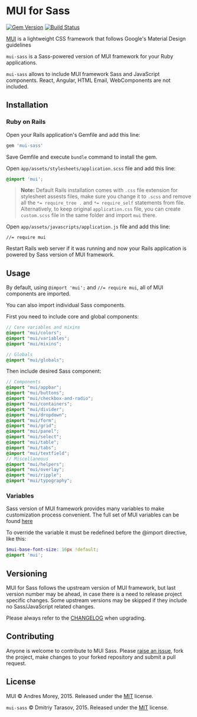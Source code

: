 # MUI for Sass

[![Gem Version](https://badge.fury.io/rb/mui-sass.svg)](http://badge.fury.io/rb/mui-sass)
[![Build Status](https://travis-ci.org/rubysamurai/mui-sass.svg?branch=master)](https://travis-ci.org/rubysamurai/mui-sass)

[MUI](https://www.muicss.com/) is a lightweight CSS framework that follows Google's Material Design guidelines

`mui-sass` is a Sass-powered version of MUI framework for your Ruby applications.

`mui-sass` allows to include MUI framework Sass and JavaScript components. React, Angular, HTML Email, WebComponents are not included.

## Installation

### Ruby on Rails

Open your Rails application's Gemfile and add this line:

```ruby
gem 'mui-sass'
```

Save Gemfile and execute `bundle` command to install the gem.

Open `app/assets/stylesheets/application.scss` file and add this line:

```scss
@import 'mui';
```

> **Note:** Default Rails installation comes with `.css` file extension for stylesheet assests files, make sure you change it to `.scss` and remove all the `*= require_tree .` and `*= require_self` statements from file. Alternatively, to keep original `application.css` file, you can create `custom.scss` file in the same folder and import `mui` there.

Open `app/assets/javascripts/application.js` file and add this line:

````
//= require mui
````

Restart Rails web server if it was running and now your Rails application is powered by Sass version of MUI framework.

## Usage

By default, using `@import 'mui';` and `//= require mui`, all of MUI components are imported.

You can also import individual Sass components.

First you need to include core and global components:

```scss
// Core variables and mixins
@import "mui/colors";
@import "mui/variables";
@import "mui/mixins";

// Globals
@import "mui/globals";
```

Then include desired Sass component:

```scss
// Components
@import "mui/appbar";
@import "mui/buttons";
@import "mui/checkbox-and-radio";
@import "mui/containers";
@import "mui/divider";
@import "mui/dropdown";
@import "mui/form";
@import "mui/grid";
@import "mui/panel";
@import "mui/select";
@import "mui/table";
@import "mui/tabs";
@import "mui/textfield";
// Miscellaneous
@import "mui/helpers";
@import "mui/overlay";
@import "mui/ripple";
@import "mui/typography";
```

### Variables

Sass version of MUI framework provides many variables to make customization process convenient. The full set of MUI variables can be found [here](https://github.com/rubysamurai/mui-sass/blob/master/vendor/assets/stylesheets/mui/_variables.scss)

To override the variable it must be redefined before the @import directive, like this:

```scss
$mui-base-font-size: 16px !default;
@import 'mui';
```

## Versioning

MUI for Sass follows the upstream version of MUI framework, but last version number may be ahead, in case there is a need to release project specific changes. Some upstream versions may be skipped if they include no Sass/JavaScript related changes.

Please always refer to the [CHANGELOG](https://github.com/rubysamurai/mui-sass/blob/master/CHANGELOG.md) when upgrading.

## Contributing

Anyone is welcome to contribute to MUI Sass. Please [raise an issue](https://github.com/rubysamurai/mui-sass/issues), fork the project, make changes to your forked repository and submit a pull request.

## License

MUI © Andres Morey, 2015. Released under the [MIT](https://github.com/muicss/mui/blob/master/LICENSE.txt) license.

`mui-sass` © Dmitriy Tarasov, 2015. Released under the [MIT](https://github.com/rubysamurai/mui-sass/blob/master/LICENSE.txt) license.
